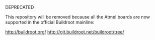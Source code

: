 DEPRECATED

This repository will be removed because all the Atmel boards are now supported in the official Buildroot mainline:

http://buildroot.org/
http://git.buildroot.net/buildroot/tree/
